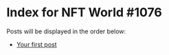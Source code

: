 # Index for NFT World #1076
Posts will be displayed in the order below:

- [Your first post](./001-first.md)

